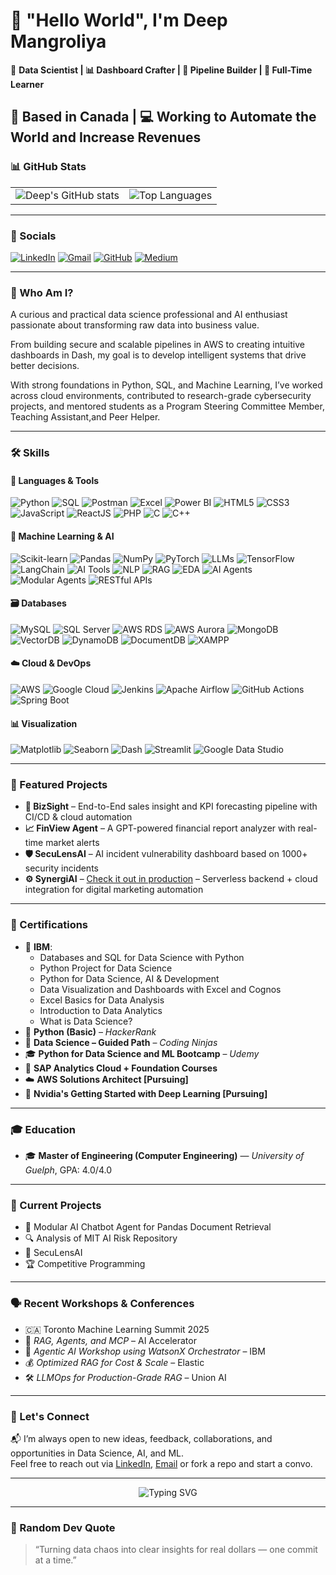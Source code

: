 <!-- 🎥 Header GIF -->

# 👋 "Hello World", I'm Deep Mangroliya
🎯 **Data Scientist | 📊 Dashboard Crafter | 🔁 Pipeline Builder | 📖 Full-Time Learner**

📍 Based in Canada | 💻 Working to Automate the World and Increase Revenues
---

### 📊 GitHub Stats

<table>
  <tr>
    <td>
      <img src="https://github-readme-stats.vercel.app/api?username=deepmangroliya&show_icons=true&theme=radical&hide_border=true" alt="Deep's GitHub stats" />
    </td>
    <td colspan="4" align="center">
      <img src="https://github-readme-stats.vercel.app/api/top-langs/?username=deepmangroliya&layout=compact&theme=radical&hide_border=true" alt="Top Languages" />
    </td>
  </tr>
</table>

---

### 🔗 Socials

<p align="left">
  <a href="https://www.linkedin.com/in/deep-mangroliya-8331231b2/" target="_blank"><img alt="LinkedIn" src="https://img.shields.io/badge/LinkedIn-blue?logo=linkedin&logoColor=white" /></a>
  <a href="mailto:mangroliyadeep@gmail.com" target="_blank"><img alt="Gmail" src="https://img.shields.io/badge/Gmail-D14836?logo=gmail&logoColor=white" /></a>
  <a href="https://github.com/deepmangroliya" target="_blank"><img alt="GitHub" src="https://img.shields.io/badge/GitHub-black?logo=github&logoColor=white" /></a>
  <a href="https://medium.com/@mangroliyadeep" target="_blank"><img alt="Medium" src="https://img.shields.io/badge/Medium-000000?logo=medium&logoColor=white" /></a>
</p>

---

### 🧠 Who Am I?

A curious and practical data science professional and AI enthusiast passionate about transforming raw data into business value.  

From building secure and scalable pipelines in AWS to creating intuitive dashboards in Dash, my goal is to develop intelligent systems that drive better decisions.  

With strong foundations in Python, SQL, and Machine Learning, I’ve worked across cloud environments, contributed to research-grade cybersecurity projects, and mentored students as a Program Steering Committee Member, Teaching Assistant,and Peer Helper.

---

### 🛠️ Skills

#### 🐍 Languages & Tools
<p align="left">
  <img src="https://img.shields.io/badge/Python-3670A0?logo=python&logoColor=white" alt="Python"/>
  <img src="https://img.shields.io/badge/SQL-003B57?logo=postgresql&logoColor=white" alt="SQL"/>
  <img src="https://img.shields.io/badge/Postman-FF6C37?logo=postman&logoColor=white" alt="Postman"/>
  <img src="https://img.shields.io/badge/Excel-217346?logo=microsoft-excel&logoColor=white" alt="Excel"/>
  <img src="https://img.shields.io/badge/Power BI-F2C811?logo=powerbi&logoColor=black" alt="Power BI"/>
  <img src="https://img.shields.io/badge/HTML5-E34F26?logo=html5&logoColor=white" alt="HTML5"/>
  <img src="https://img.shields.io/badge/CSS3-1572B6?logo=css3&logoColor=white" alt="CSS3"/>
  <img src="https://img.shields.io/badge/JavaScript-F7DF1E?logo=javascript&logoColor=black" alt="JavaScript"/>
  <img src="https://img.shields.io/badge/React-61DAFB?logo=react&logoColor=black" alt="ReactJS"/>
  <img src="https://img.shields.io/badge/PHP-777BB4?logo=php&logoColor=white" alt="PHP"/>
  <img src="https://img.shields.io/badge/C-00599C?logo=c&logoColor=white" alt="C"/>
  <img src="https://img.shields.io/badge/C++-00599C?logo=c%2B%2B&logoColor=white" alt="C++"/>
</p>
</p>

#### 🤖 Machine Learning & AI
<p align="left">
  <img src="https://img.shields.io/badge/Scikit--Learn-F7931E?logo=scikit-learn&logoColor=white" alt="Scikit-learn"/>
  <img src="https://img.shields.io/badge/Pandas-150458?logo=pandas&logoColor=white" alt="Pandas"/>
  <img src="https://img.shields.io/badge/NumPy-013243?logo=numpy&logoColor=white" alt="NumPy"/>
  <img src="https://img.shields.io/badge/PyTorch-EE4C2C?logo=pytorch&logoColor=white" alt="PyTorch"/>
  <img src="https://img.shields.io/badge/LLMs-000000?logo=openai&logoColor=white" alt="LLMs"/>
  <img src="https://img.shields.io/badge/TensorFlow-FF6F00?logo=tensorflow&logoColor=white" alt="TensorFlow"/>
  <img src="https://img.shields.io/badge/LangChain-5F5FFF?logo=lightning&logoColor=white" alt="LangChain"/>
  <img src="https://img.shields.io/badge/AI%20Tools-5A5ADB?logo=ai&logoColor=white" alt="AI Tools"/>
  <img src="https://img.shields.io/badge/NLP-006400?logo=readthedocs&logoColor=white" alt="NLP"/>
  <img src="https://img.shields.io/badge/RAG-323330?logo=algolia&logoColor=white" alt="RAG"/>
  <img src="https://img.shields.io/badge/EDA-0047AB?logo=chartdotjs&logoColor=white" alt="EDA"/>
  <img src="https://img.shields.io/badge/AI%20Agents-FF69B4?logo=robotframework&logoColor=white" alt="AI Agents"/>
  <img src="https://img.shields.io/badge/Modular%20Agents-20B2AA?logo=codeforces&logoColor=white" alt="Modular Agents"/>
  <img src="https://img.shields.io/badge/RESTful APIs-333333?logo=postman&logoColor=white" alt="RESTful APIs"/>
</p>

#### 🗃️ Databases
<p align="left">
  <img src="https://img.shields.io/badge/MySQL-4479A1?logo=mysql&logoColor=white" alt="MySQL"/>
  <img src="https://img.shields.io/badge/SQL%20Server-CC2927?logo=microsoftsqlserver&logoColor=white" alt="SQL Server"/>
  <img src="https://img.shields.io/badge/AWS RDS-527FFF?logo=amazon-aws&logoColor=white" alt="AWS RDS"/>
  <img src="https://img.shields.io/badge/AWS Aurora-527FFF?logo=amazon-aws&logoColor=white" alt="AWS Aurora"/>
  <img src="https://img.shields.io/badge/MongoDB-47A248?logo=mongodb&logoColor=white" alt="MongoDB"/>
  <img src="https://img.shields.io/badge/VectorDB-8F00FF?logo=databricks&logoColor=white" alt="VectorDB"/>
  <img src="https://img.shields.io/badge/DynamoDB-4053D6?logo=amazon-dynamodb&logoColor=white" alt="DynamoDB"/>
  <img src="https://img.shields.io/badge/DocumentDB-1B1919?logo=mongodb&logoColor=white" alt="DocumentDB"/>
  <img src="https://img.shields.io/badge/XAMPP-FB7A24?logo=apache&logoColor=white" alt="XAMPP"/>
</p>

#### ☁️ Cloud & DevOps
<p align="left">
  <img src="https://img.shields.io/badge/AWS-232F3E?logo=amazon-aws&logoColor=white" alt="AWS"/>
  <img src="https://img.shields.io/badge/GCP-4285F4?logo=google-cloud&logoColor=white" alt="Google Cloud"/>
  <img src="https://img.shields.io/badge/Jenkins-D24939?logo=jenkins&logoColor=white" alt="Jenkins"/>
  <img src="https://img.shields.io/badge/Airflow-017CEE?logo=apache-airflow&logoColor=white" alt="Apache Airflow"/>
  <img src="https://img.shields.io/badge/GitHub Actions-2088FF?logo=github-actions&logoColor=white" alt="GitHub Actions"/>
  <img src="https://img.shields.io/badge/Spring Boot-6DB33F?logo=springboot&logoColor=white" alt="Spring Boot"/>
</p>

#### 📊 Visualization
<p align="left">
  <img src="https://img.shields.io/badge/Matplotlib-11557C?logo=python&logoColor=white" alt="Matplotlib"/>
  <img src="https://img.shields.io/badge/Seaborn-0D76A8?logo=python&logoColor=white" alt="Seaborn"/>
  <img src="https://img.shields.io/badge/Dash-00C7B7?logo=plotly&logoColor=white" alt="Dash"/>
  <img src="https://img.shields.io/badge/Streamlit-FF4B4B?logo=streamlit&logoColor=white" alt="Streamlit"/>
  <img src="https://img.shields.io/badge/Google Data Studio-4285F4?logo=google&logoColor=white" alt="Google Data Studio"/>
</p>

---

### 🚀 Featured Projects

- **🔮 BizSight** – End-to-End sales insight and KPI forecasting pipeline with CI/CD & cloud automation  
- **📈 FinView Agent** – A GPT-powered financial report analyzer with real-time market alerts  
- **🛡️ SecuLensAI** – AI incident vulnerability dashboard based on 1000+ security incidents  
- **⚙️ SynergiAI** – [Check it out in production](http://synergi.ai/) – Serverless backend + cloud integration for digital marketing automation

---

### 🏅 Certifications

- 📘 **IBM**:  
  - Databases and SQL for Data Science with Python  
  - Python Project for Data Science  
  - Python for Data Science, AI & Development  
  - Data Visualization and Dashboards with Excel and Cognos  
  - Excel Basics for Data Analysis  
  - Introduction to Data Analytics  
  - What is Data Science?  
- 🧪 **Python (Basic)** – *HackerRank*  
- 🔭 **Data Science – Guided Path** – *Coding Ninjas*  
- 🎓 **Python for Data Science and ML Bootcamp** – *Udemy*  
- 💼 **SAP Analytics Cloud + Foundation Courses**
- ☁️ **AWS Solutions Architect [Pursuing]**
- 🧠 **Nvidia's Getting Started with Deep Learning [Pursuing]**

---

### 🎓 Education

- 🎓 **Master of Engineering (Computer Engineering)** — *University of Guelph*, GPA: 4.0/4.0  

---

### 🔬 Current Projects

- 🧠 Modular AI Chatbot Agent for Pandas Document Retrieval  
- 🔍 Analysis of MIT AI Risk Repository  
- 🔐 SecuLensAI  
- 🏆 Competitive Programming

---

### 🗣️ Recent Workshops & Conferences

- 🇨🇦 Toronto Machine Learning Summit 2025  
- 🧠 *RAG, Agents, and MCP* – AI Accelerator  
- 🧩 *Agentic AI Workshop using WatsonX Orchestrator* – IBM  
- 💰 *Optimized RAG for Cost & Scale* – Elastic  
- 🛠️ *LLMOps for Production-Grade RAG* – Union AI

---

### 🤝 Let's Connect

📬 I’m always open to new ideas, feedback, collaborations, and opportunities in Data Science, AI, and ML.  
Feel free to reach out via [LinkedIn](https://www.linkedin.com/in/deep-mangroliya-8331231b2/), [Email](mangroliyadeep@gmail.com) or fork a repo and start a convo.

---

<p align="center">
  <img src="https://readme-typing-svg.demolab.com?font=Fira+Code&pause=500&color=10F790&center=true&vCenter=true&width=440&lines=Building+Intelligent+Pipelines...;Democratizing+AI+Agents...;From+Data+to+Decisions!" alt="Typing SVG" />
</p>

---

### 💬 Random Dev Quote

> “Turning data chaos into clear insights for real dollars — one commit at a time.”

